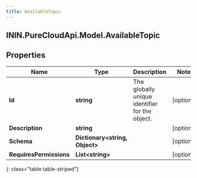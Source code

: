 ```yaml
---
title: AvailableTopic
---
```

## ININ.PureCloudApi.Model.AvailableTopic

## Properties

|Name | Type | Description | Notes|
|------------ | ------------- | ------------- | -------------|
| **Id** | **string** | The globally unique identifier for the object. | [optional] |
| **Description** | **string** |  | [optional] |
| **Schema** | **Dictionary&lt;string, Object&gt;** |  | [optional] |
| **RequiresPermissions** | **List&lt;string&gt;** |  | [optional] |
{: class="table table-striped"}


